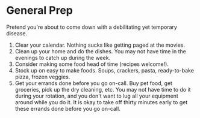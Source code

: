 # General Prep

Pretend you're about to come down with a debilitating yet temporary disease.

1. Clear your calendar. Nothing sucks like getting paged at the movies.
2. Clean up your home and do the dishes. You may not have time in the evenings to catch up during the week.
3. Consider making some food head of time (recipes welcome!).
4. Stock up on easy to make foods. Soups, crackers, pasta, ready-to-bake pizza, frozen veggies.
5. Get your errands done before you go on-call. Buy pet food, get groceries, pick up the dry cleaning, etc. You may not have time to do it during your rotation, and you don't want to lug all your equipment around while you do it. It is okay to take off thirty minutes early to get these errands done before you go on-call.

